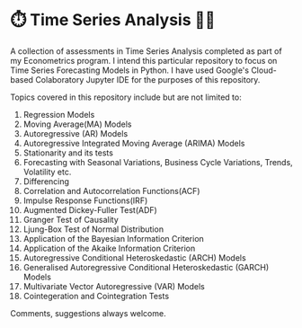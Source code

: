 # :stopwatch: Time Series Analysis :technologist:

A collection of assessments in Time Series Analysis completed as part of my Econometrics program. I intend this particular repository to focus on Time Series Forecasting Models in Python.
I have used Google's Cloud-based Colaboratory Jupyter IDE for the purposes of this repository.


Topics covered in this repository include but are not limited to:

1. Regression Models
2. Moving Average(MA) Models
3. Autoregressive (AR) Models
4. Autoregressive Integrated Moving Average (ARIMA) Models
5. Stationarity and its tests
6. Forecasting with Seasonal Variations, Business Cycle Variations, Trends, Volatility etc.
7. Differencing 
8. Correlation and Autocorrelation Functions(ACF)
9. Impulse Response Functions(IRF)
10. Augmented Dickey-Fuller Test(ADF)
11. Granger Test of Causality
12. Ljung-Box Test of Normal Distribution
13. Application of the Bayesian Information Criterion
14. Application of the Akaike Information Criterion
15. Autoregressive Conditional Heteroskedastic (ARCH) Models
16. Generalised Autoregressive Conditional Heteroskedastic (GARCH) Models
17. Multivariate Vector Autoregressive (VAR) Models
18. Cointegeration and Cointegration Tests



Comments, suggestions always welcome. 
